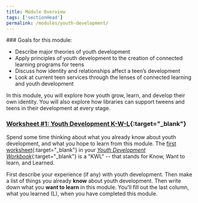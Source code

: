 ```yaml
---
title: Module Overview 
tags: ['sectionHead']
permalink: /modules/youth-development/
---
```

<div class="callout objectives" markdown="1"> 
### Goals for this module: 

* Describe major theories of youth development 
* Apply principles of youth development to the creation of connected learning programs for teens 
* Discuss how identity and relationships affect a teen’s development
* Look at current teen services through the lenses of connected learning and youth development
</div>


In this module, you will explore how youth grow, learn, and develop their own identity. You will also explore how libraries can support tweens and teens in their development at every stage.  

<div class="callout activity" markdown="1">

### [Worksheet #1: Youth Development K-W-L](https://docs.google.com/document/d/1PZJ_VmpqentsoFv__xt5jRH5g8Ta0u4-2i3XAW4HuKU/edit#heading=h.5pf3n53wqrjk){:target="_blank"}

Spend some time thinking about what you already know about youth development, and what you hope to learn from this module. The [first worksheet](https://docs.google.com/document/d/1PZJ_VmpqentsoFv__xt5jRH5g8Ta0u4-2i3XAW4HuKU/edit#heading=h.5pf3n53wqrjk){:target="_blank"} in your [_Youth Development Workbook_](https://docs.google.com/document/d/1PZJ_VmpqentsoFv__xt5jRH5g8Ta0u4-2i3XAW4HuKU/){:target="_blank"} is a "KWL" -- that stands for Know, Want to learn, and Learned. 

First describe your experience (if any) with youth development. Then make a list of things you already **know** about youth development. Then write down what you **want to learn** in this module. You’ll fill out the last column, what you learned (L), when you have completed this module.
</div>